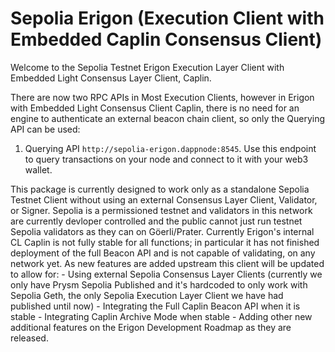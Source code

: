 # Sepolia Erigon (Execution Client with Embedded Caplin Consensus Client)

Welcome to the Sepolia Testnet Erigon Execution Layer Client with Embedded Light Consensus Layer Client, Caplin.

There are now two RPC APIs in Most Execution Clients, however in Erigon with Embedded Light Consensus Client Caplin, there is no need for an engine to authenticate an external beacon chain client, so only the Querying API can be used:

1. Querying API `http://sepolia-erigon.dappnode:8545`. Use this endpoint to query transactions on your node and connect to it with your web3 wallet.

This package is currently designed to work only as a standalone Sepolia Testnet Client without using an external Consensus Layer Client, Validator, or Signer.
Sepolia is a permissioned testnet and validators in this network are currently devloper controlled and the public cannot just run testnet Sepolia validators as they can on Göerli/Prater.
Currently Erigon's internal CL Caplin is not fully stable for all functions; in particular it has not finished deployment of the full Beacon API and is not capable of validating, on any network yet.
As new features are added upstream this client will be updated to allow for:
    - Using external Sepolia Consensus Layer Clients (currently we only have Prysm Sepolia Published and it's hardcoded to only work with Sepolia Geth, the only Sepolia Execution Layer Client we have had published until now)
    - Integrating the Full Caplin Beacon API when it is stable
    - Integrating Caplin Archive Mode when stable
    - Adding other new additional features on the Erigon Development Roadmap as they are released.
